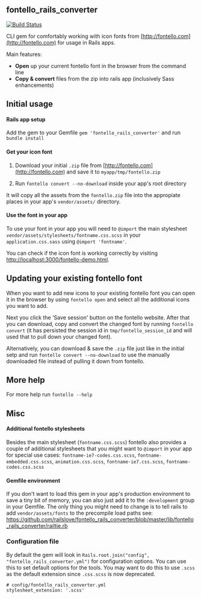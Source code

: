 ## fontello_rails_converter

[![Build Status](https://travis-ci.org/railslove/fontello_rails_converter.png?branch=master)](https://travis-ci.org/railslove/fontello_rails_converter)

CLI gem for comfortably working with icon fonts from [http://fontello.com](http://fontello.com) for usage in Rails apps.

Main features:

* **Open** up your current fontello font in the browser from the command line
* **Copy & convert** files from the zip into rails app (inclusively Sass enhancements)


## Initial usage

#### Rails app setup

Add the gem to your Gemfile `gem 'fontello_rails_converter'` and run `bundle install`

#### Get your icon font

1. Download your initial `.zip` file from [http://fontello.com](http://fontello.com) and save it to `myapp/tmp/fontello.zip`

1. Run `fontello convert --no-download` inside your app's root directory

It will copy all the assets from the `fontello.zip` file into the appropiate places in your app's `vendor/assets/` directory.

#### Use the font in your app

To use your font in your app you will need to `@import` the main stylesheet `vendor/assets/stylesheets/fontname.css.scss` in your `application.css.sass` using `@import 'fontname'`.

You can check if the icon font is working correctly by visiting [http://localhost:3000/fontello-demo.html](http://localhost:3000/fontello-demo.html).


## Updating your existing fontello font

When you want to add new icons to your existing fontello font you can open it in the browser by using `fontello open` and select all the additional icons you want to add.

Next you click the 'Save session' button on the fontello website. After that you can download, copy and convert the changed font by running `fontello convert` (it has persisted the session id in `tmp/fontello_session_id` and will used that to pull down your changed font).

Alternatively, you can download & save the `.zip` file just like in the initial setp and run `fontello convert --no-download` to use the manually downloaded file instead of pulling it down from fontello.

## More help

For more help run `fontello --help`

## Misc

#### Additional fontello stylesheets

Besides the main stylesheet (`fontname.css.scss`) fontello also provides a couple of additional stylesheets that you might want to `@import` in your app for special use cases:  `fontname-ie7-codes.css.scss`, `fontname-embedded.css.scss`, `animation.css.scss`, `fontname-ie7.css.scss`, `fontname-codes.css.scss`

#### Gemfile environment

If you don't want to load this gem in your app's production environment to save a tiny bit of memory, you can also just add it to the `:development` group in your Gemfile.  The only thing you might need to change is to tell rails to add `vendor/assets/fonts` to the precompile load paths see: https://github.com/railslove/fontello_rails_converter/blob/master/lib/fontello_rails_converter/railtie.rb

### Configuration file

By default the gem will look in `Rails.root.join("config", "fontello_rails_converter.yml")` for configuration options.  You can use this to set default options for the tools.  You may want to do this to use `.scss` as the default extension since `.css.scss` is now deprecated.

```
# config/fontello_rails_converter.yml
stylesheet_extension: '.scss'
```

